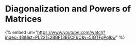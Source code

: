 # Diagonalization and Powers of Matrices

{% embed url="https://www.youtube.com/watch?index=48&list=PL221E2BBF13BECF6C&v=5IGTFgPqlkw" %}
